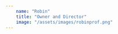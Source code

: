 ```yaml
---
    name: "Robin"
    title: "Owner and Director"
    image: "/assets/images/robinprof.png"
---
```


